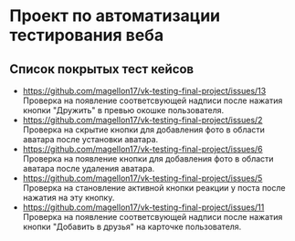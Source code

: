 # Проект по автоматизации тестирования веба
## Список покрытых тест кейсов
* https://github.com/magellon17/vk-testing-final-project/issues/13 Проверка на появление соответсвующей надписи после нажатия кнопки "Дружить" в превью окошке пользователя. 
* https://github.com/magellon17/vk-testing-final-project/issues/2 Проверка на скрытие кнопки для добавления фото в области аватара после установки аватара.
* https://github.com/magellon17/vk-testing-final-project/issues/6 Проверка на появление кнопки для добавления фото в области аватара после удаления аватара.
* https://github.com/magellon17/vk-testing-final-project/issues/5 Проверка на становление активной кнопки реакции у поста после нажатия на эту кнопку.
* https://github.com/magellon17/vk-testing-final-project/issues/11 Проверка на появление соответсвующей надписи после нажатия кнопки "Добавить в друзья" на карточке пользователя.
  
